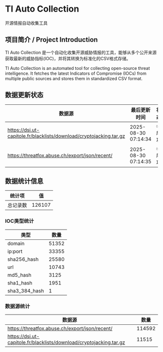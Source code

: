 # TI Auto Collection

 开源情报自动收集工具

## 项目简介 / Project Introduction

TI Auto Collection 是一个自动化收集开源威胁情报的工具，能够从多个公开来源获取最新的威胁指标(IOC)，并将其转换为标准化的CSV格式存储。

TI Auto Collection is an automated tool for collecting open-source threat intelligence. It fetches the latest Indicators of Compromise (IOCs) from multiple public sources and stores them in standardized CSV format.

## 数据更新状态

| 数据源 | 最后更新时间 | 状态 |
|--------|------------|------|
| https://dsi.ut-capitole.fr/blacklists/download/cryptojacking.tar.gz | 2025-08-30 07:14:34 | ✅ 成功 |
| https://threatfox.abuse.ch/export/json/recent/ | 2025-08-30 07:14:35 | ✅ 成功 |




























































































































































## 数据统计信息

| 统计项 | 值 |
|--------|----|
| 总记录数 | 126107 |

### IOC类型统计

| 类型 | 数量 |
|------|------|
| domain | 51352 |
| ip:port | 33355 |
| sha256_hash | 25580 |
| url | 10743 |
| md5_hash | 3125 |
| sha1_hash | 1951 |
| sha3_384_hash | 1 |

### 数据源统计

| 数据源 | 数量 |
|--------|------|
| https://threatfox.abuse.ch/export/json/recent/ | 114592 |
| https://dsi.ut-capitole.fr/blacklists/download/cryptojacking.tar.gz | 11515 |
